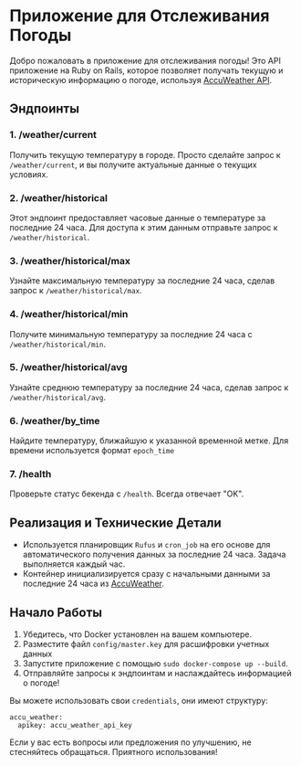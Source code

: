# Приложение для Отслеживания Погоды

Добро пожаловать в приложение для отслеживания погоды! Это API приложение на Ruby on Rails, которое позволяет получать текущую и историческую информацию о погоде, используя [AccuWeather API](https://developer.accuweather.com).

## Эндпоинты

### 1. /weather/current

Получить текущую температуру в городе. Просто сделайте запрос к `/weather/current`, и вы получите актуальные данные о текущих условиях.

### 2. /weather/historical

Этот эндпоинт предоставляет часовые данные о температуре за последние 24 часа. Для доступа к этим данным отправьте запрос к `/weather/historical`.

### 3. /weather/historical/max

Узнайте максимальную температуру за последние 24 часа, сделав запрос к `/weather/historical/max`.

### 4. /weather/historical/min

Получите минимальную температуру за последние 24 часа с `/weather/historical/min`.

### 5. /weather/historical/avg

Узнайте среднюю температуру за последние 24 часа, сделав запрос к `/weather/historical/avg`.

### 6. /weather/by_time

Найдите температуру, ближайшую к указанной временной метке. Для времени используется формат `epoch_time`

### 7. /health

Проверьте статус бекенда с `/health`. Всегда отвечает "OK".

## Реализация и Технические Детали

- Используется планировщик `Rufus` и `cron_job` на его основе для автоматического получения данных за последние 24 часа. Задача выполняется каждый час.
- Контейнер инициализируется сразу с начальными данными за последние 24 часа из [AccuWeather](https://developer.accuweather.com).

## Начало Работы

1. Убедитесь, что Docker установлен на вашем компьютере.
2. Разместите файл `config/master.key` для расшифровки учетных данных
3. Запустите приложение с помощью `sudo docker-compose up --build`.
4. Отправляйте запросы к эндпоинтам и наслаждайтесь информацией о погоде!

Вы можете использовать свои `credentials`, они имеют структуру:
```
accu_weather:
  apikey: accu_weather_api_key
```

Если у вас есть вопросы или предложения по улучшению, не стесняйтесь обращаться. Приятного использования!

